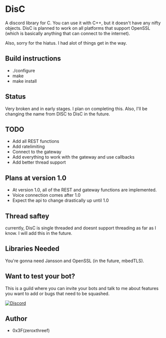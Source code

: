 # DisC
A discord library for C. You can use it with C++, but it doesn't have any nifty objects. DisC is planned to work on all platforms that support OpenSSL (which is basically anything that can connect to the internet).

Also, sorry for the hiatus. I had alot of things get in the way.

## Build instructions
* ./configure
* make
* make install

## Status
Very broken and in early stages. I plan on completing this.
Also, I'll be changing the name from DISC to DisC in the future.

## TODO
* Add all REST functions
* Add ratelimiting
* Connect to the gateway
* Add everything to work with the gateway and use callbacks
* Add better thread support

## Plans at version 1.0
* At version 1.0, all of the REST and gateway functions are implemented.
* Voice connection comes after 1.0
* Expect the api to change drastically up until 1.0

## Thread saftey
currently, DisC is single threaded and doesnt support threading as far as I know. I will add this in the future.

## Libraries Needed
You're gonna need Jansson and OpenSSL (in the future, mbedTLS).

## Want to test your bot?
This is a guild where you can invite your bots and talk to me about features you want to add or bugs that need to be squashed.

[![Discord ](https://discordapp.com/api/guilds/263823960116953088/embed.png?style=banner1)](https://discord.gg/nSa7n8v)

## Author
* 0x3F(zeroxthreef)
